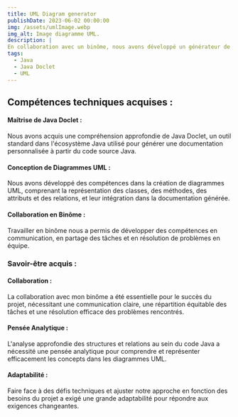```yaml
---
title: UML Diagram generator
publishDate: 2023-06-02 00:00:00
img: /assets/umlImage.webp
img_alt: Image diagramme UML.
description: |
En collaboration avec un binôme, nous avons développé un générateur de diagramme UML en utilisant Java Doclet. Notre objectif était de simplifier le processus de documentation et de visualisation des structures et relations au sein du code Java, améliorant ainsi la compréhension et la maintenance du système.
tags:
  - Java
  - Java Doclet
  - UML
---
```



## Compétences techniques acquises :

#### Maîtrise de Java Doclet :
 Nous avons acquis une compréhension approfondie de Java Doclet, un outil standard dans l'écosystème Java utilisé pour générer une documentation personnalisée à partir du code source Java.
#### Conception de Diagrammes UML : 
Nous avons développé des compétences dans la création de diagrammes UML, comprenant la représentation des classes, des méthodes, des attributs et des relations, et leur intégration dans la documentation générée.
#### Collaboration en Binôme : 
Travailler en binôme nous a permis de développer des compétences en communication, en partage des tâches et en résolution de problèmes en équipe.

### Savoir-être acquis :

#### Collaboration :  
La collaboration avec mon binôme a été essentielle pour le succès du projet, nécessitant une communication claire, une répartition équitable des tâches et une résolution efficace des problèmes rencontrés.

####  Pensée Analytique : 
  L'analyse approfondie des structures et relations au sein du code Java a nécessité une pensée analytique pour comprendre et représenter efficacement les concepts dans les diagrammes UML.

#### Adaptabilité : 
   Faire face à des défis techniques et ajuster notre approche en fonction des besoins du projet a exigé une grande adaptabilité pour répondre aux exigences changeantes.

